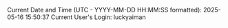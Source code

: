 Current Date and Time (UTC - YYYY-MM-DD HH:MM:SS formatted): 2025-05-16 15:50:37
Current User's Login: luckyaiman
